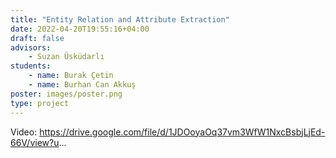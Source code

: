 ```yaml
---
title: "Entity Relation and Attribute Extraction"
date: 2022-04-20T19:55:16+04:00
draft: false
advisors: 
    - Suzan Üsküdarlı
students: 
    - name: Burak Çetin
    - name: Burhan Can Akkuş
poster: images/poster.png
type: project
---
```


Video: https://drive.google.com/file/d/1JDOoyaOq37vm3WfW1NxcBsbjLjEd-66V/view?u...
